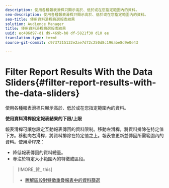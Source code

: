 ```yaml
---
description: 使用各種報表滑桿只顯示高於、低於或在您指定範圍內的資料。
seo-description: 使用各種報表滑桿只顯示高於、低於或在您指定範圍內的資料。
seo-title: 使用資料滑桿篩選報表結果
solution: Audience Manager
title: 使用資料滑桿篩選報表結果
uuid: ec486d97-d1 d9-469b-b8 df-5821f30 d10 ee
translation-type: tm+mt
source-git-commit: c9737315132e2ae7d72c250d8c196abe8d9e0e43

---
```



# Filter Report Results With the Data Sliders{#filter-report-results-with-the-data-sliders}

使用各種報表滑桿只顯示高於、低於或在您指定範圍內的資料。

<!-- 

c_reach_slider.xml

 -->

**使用資料滑桿設定報表結果的下限/上限**

報表滑桿可讓您設定互動報表傳回的資料限制。移動左滑桿，將資料排除在特定值下方。移動向右滑桿，將資料排除在特定值之上。報表會更新並傳回所需範圍內的資料。使用滑桿來：

* 降低報表傳回的資料總量。
* 專注於特定大小範圍內的特徵或區段。

>[!MORE_贊_ this]
>
>* [瞭解區段對特徵重疊報表中的資料篩選](../../reporting/dynamic-reports/segment-trait-overlap-report.md#data-filters-s2t-report)


